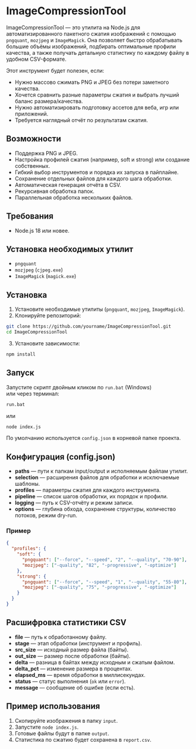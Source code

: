 # ImageCompressionTool

ImageCompressionTool — это утилита на Node.js для автоматизированного пакетного сжатия изображений с помощью `pngquant`, `mozjpeg` и `ImageMagick`.
Она позволяет быстро обрабатывать большие объёмы изображений, подбирать оптимальные профили качества, а также получать детальную статистику по каждому файлу в удобном CSV-формате.

Этот инструмент будет полезен, если:
- Нужно массово сжимать PNG и JPEG без потери заметного качества.
- Хочется сравнить разные параметры сжатия и выбрать лучший баланс размера/качества.
- Нужно автоматизировать подготовку ассетов для веба, игр или приложений.
- Требуется наглядный отчёт по результатам сжатия.

## Возможности
- Поддержка PNG и JPEG.
- Настройка профилей сжатия (например, soft и strong) или создание собственных.
- Гибкий выбор инструментов и порядка их запуска в пайплайне.
- Сохранение отдельных файлов для каждого шага обработки.
- Автоматическая генерация отчёта в CSV.
- Рекурсивная обработка папок.
- Параллельная обработка нескольких файлов.

## Требования
- Node.js 18 или новее.

## Установка необходимых утилит
- `pngquant`
- `mozjpeg` (`cjpeg.exe`)
- `ImageMagick` (`magick.exe`)

## Установка
1. Установите необходимые утилиты (`pngquant`, `mozjpeg`, `ImageMagick`).
2. Клонируйте репозиторий:
```bash
git clone https://github.com/yourname/ImageCompressionTool.git
cd ImageCompressionTool
```
3. Установите зависимости:
```bash
npm install
```

## Запуск
Запустите скрипт двойным кликом по `run.bat` (Windows)  
или через терминал:
```bash
run.bat
```
или
```bash
node index.js
```

По умолчанию используется `config.json` в корневой папке проекта.

## Конфигурация (config.json)
- **paths** — пути к папкам input/output и исполняемым файлам утилит.
- **selection** — расширения файлов для обработки и исключаемые шаблоны.
- **profiles** — параметры сжатия для каждого инструмента.
- **pipeline** — список шагов обработки, их порядок и профили.
- **logging** — путь к CSV-отчёту и режим записи.
- **options** — глубина обхода, сохранение структуры, количество потоков, режим dry-run.

### Пример
```json
{
  "profiles": {
    "soft": {
      "pngquant": ["--force", "--speed", "2", "--quality", "70-90"],
      "mozjpeg": ["-quality", "82", "-progressive", "-optimize"]
    },
    "strong": {
      "pngquant": ["--force", "--speed", "1", "--quality", "55-80"],
      "mozjpeg": ["-quality", "75", "-progressive", "-optimize"]
    }
  }
}
```

## Расшифровка статистики CSV
- **file** — путь к обработанному файлу.
- **stage** — этап обработки (инструмент и профиль).
- **src_size** — исходный размер файла (байты).
- **out_size** — размер после обработки (байты).
- **delta** — разница в байтах между исходным и сжатым файлом.
- **delta_pct** — изменение размера в процентах.
- **elapsed_ms** — время обработки в миллисекундах.
- **status** — статус выполнения (`ok` или `error`).
- **message** — сообщение об ошибке (если есть).

## Пример использования
1. Скопируйте изображения в папку `input`.
2. Запустите `node index.js`.
3. Готовые файлы будут в папке `output`.
4. Статистика по сжатию будет сохранена в `report.csv`.
